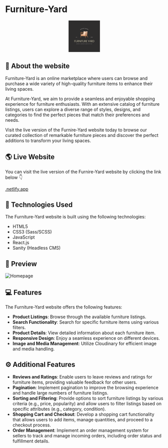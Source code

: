# Furniture-Yard

<div align = 'center'>
 <img src="./frontend/public/logo.png" alt="Furniture-Yard Logo" style="width: 100px;"/>
</div>

## 📃 About the website

Furniture-Yard is an online marketplace where users can browse and purchase a wide variety of high-quality furniture items to enhance their living spaces.

At Furniture-Yard, we aim to provide a seamless and enjoyable shopping experience for furniture enthusiasts. With an extensive catalog of furniture listings, users can explore a diverse range of styles, designs, and categories to find the perfect pieces that match their preferences and needs.

Visit the live version of the Furnire-Yard website today to browse our curated collection of remarkable furniture pieces and discover the perfect additions to transform your living spaces.

## 🌎 Live Website

You can visit the live version of the Furnire-Yard website by clicking the link below 👇

[.netlify.app](https://.netlify.app/)

## 🧰 Technologies Used

The Furniture-Yard website is built using the following technologies:

- HTML5
- CSS3 (Sass/SCSS)
- JavaScript
- React.js
- Sanity (Headless CMS)

## 📸 Preview

![Homepage](./frontend/src/assets/img/furniture-Yard-website.webp)

## 💻 Features

The Furniture-Yard website offers the following features:

- **Product Listings**: Browse through the available furniture listings.
- **Search Functionality**: Search for specific furniture items using various filters.
- **Product Details**: View detailed information about each furniture item.
- **Responsive Design**: Enjoy a seamless experience on different devices.
- **Image and Media Management**: Utilize Cloudinary for efficient image and media handling.

## ⚙ Additional Features

- **Reviews and Ratings**: Enable users to leave reviews and ratings for furniture items, providing valuable feedback for other users.
- **Pagination**: Implement pagination to improve the browsing experience and handle large numbers of furniture listings.
- **Sorting and Filtering**: Provide options to sort furniture listings by various criteria (e.g., price, popularity) and allow users to filter listings based on specific attributes (e.g., category, condition).
- **Shopping Cart and Checkout**: Develop a shopping cart functionality that allows users to add items, manage quantities, and proceed to a checkout process.
- **Order Management**: Implement an order management system for sellers to track and manage incoming orders, including order status and fulfillment details.

